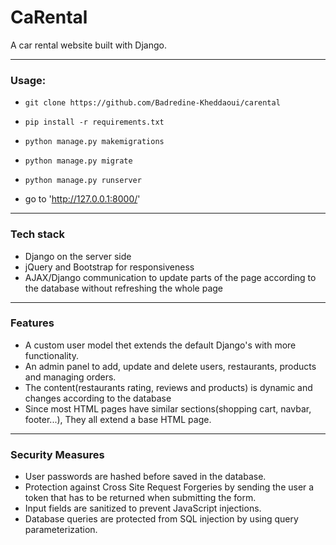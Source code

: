 # CaRental
A car rental website built with Django.

***

### Usage:
- `git clone https://github.com/Badredine-Kheddaoui/carental`

- `pip install -r requirements.txt`

- `python manage.py makemigrations`

- `python manage.py migrate`

- `python manage.py runserver`

- go to 'http://127.0.0.1:8000/'

****

### Tech stack
- Django on the server side
- jQuery and Bootstrap for responsiveness
- AJAX/Django communication to update parts of the page according to the database without refreshing the whole page

***

### Features
- A custom user model thet extends the default Django's with more functionality.
- An admin panel to add, update and delete users, restaurants, products and managing orders.
- The content(restaurants rating, reviews and products) is dynamic and changes according to the database
- Since most HTML pages have similar sections(shopping cart, navbar, footer...), They all extend a base HTML page.

***

### Security Measures
- User passwords are hashed before saved in the database.
- Protection against Cross Site Request Forgeries by sending the user a token that has to be returned when submitting the form.
- Input fields are sanitized to prevent JavaScript injections.
- Database queries are protected from SQL injection by using query parameterization.
